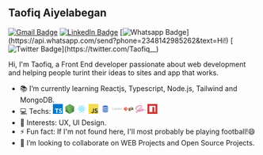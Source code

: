 ## Taofiq Aiyelabegan
[![Gmail Badge](https://img.shields.io/badge/-Gmail-c14438?style=flat-square&logo=Gmail&logoColor=white&link=mailto:contato.taofiqaiyelabegan45@gmail.com)](mailto:taofiqaiyelabegan45@gmail.com)
[![LinkedIn Badge](https://img.shields.io/badge/-LinkedIn-000?style=flat-square&logo=linkedin&logoColor=white&link=https://www.linkedin.com/in/taofiq-aiyelabegan-6241a1139/)](https://www.linkedin.com/in/taofiq-aiyelabegan-6241a1139/)
[![Whatsapp Badge](https://img.shields.io/badge/-Whatsapp-4CA143?style=flat-square&labelColor=4CA143&logo=whatsapp&logoColor=white&link=https://api.whatsapp.com/send?phone=2348142985262&text=Hi!)](https://api.whatsapp.com/send?phone=2348142985262&text=Hi!)
[![Twitter Badge](https://img.shields.io/badge/-Twitter-1da1f2?style=flat-square&labelColor=1da1f2&logo=twitter&logoColor=white&link=https://twitter.com/Taofiq__)](https://twitter.com/Taofiq__)


Hi, I'm Taofiq, a Front End developer passionate about web development and helping people turint their ideas to sites and app that works.

- :books: I’m currently learning Reactjs, Typescript, Node.js, Tailwind and MongoDB.
- :computer: Techs: <img height="20" src="https://raw.githubusercontent.com/github/explore/80688e429a7d4ef2fca1e82350fe8e3517d3494d/topics/typescript/typescript.png">  <img height="20" src="https://raw.githubusercontent.com/github/explore/80688e429a7d4ef2fca1e82350fe8e3517d3494d/topics/nodejs/nodejs.png">  <img height="20" src="https://raw.githubusercontent.com/github/explore/80688e429a7d4ef2fca1e82350fe8e3517d3494d/topics/react/react.png">  <img height="20" src="https://raw.githubusercontent.com/github/explore/80688e429a7d4ef2fca1e82350fe8e3517d3494d/topics/javascript/javascript.png">  <img height="20" src="https://raw.githubusercontent.com/github/explore/80688e429a7d4ef2fca1e82350fe8e3517d3494d/topics/sql/sql.png"> <img height="20" src="https://raw.githubusercontent.com/github/explore/80688e429a7d4ef2fca1e82350fe8e3517d3494d/topics/express/express.png"> <img height="20" src="https://raw.githubusercontent.com/github/explore/80688e429a7d4ef2fca1e82350fe8e3517d3494d/topics/git/git.png"> <img height="20" src="https://raw.githubusercontent.com/github/explore/80688e429a7d4ef2fca1e82350fe8e3517d3494d/topics/sass/sass.png"> <img height="20" src="https://raw.githubusercontent.com/github/explore/80688e429a7d4ef2fca1e82350fe8e3517d3494d/topics/npm/npm.png"> 
- :pushpin: Interests: UX, UI Design.
- ⚡ Fun fact: If I'm not found here, I'll most probably be playing football!😄
- 👯 I’m looking to collaborate on WEB Projects and Open Source Projects.


